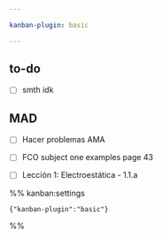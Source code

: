 ```yaml
---

kanban-plugin: basic

---
```


## to-do

- [ ] smth idk


## MAD

- [ ] Hacer problemas AMA
- [ ] FCO subject one examples page 43
- [ ] Lección 1: Electroestática - 1.1.a




%% kanban:settings
```
{"kanban-plugin":"basic"}
```
%%